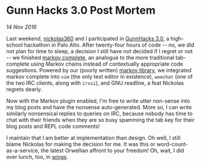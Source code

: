 Gunn Hacks 3.0 Post Mortem
====================
_14 Nov 2016_

Last weekend, [nickolas360](https://github.com/nickolas360) and I participated in [GunnHacks 3.0](https://gunnhacks.com), a high-school hackathon in Palo Alto. After twenty-four hours of code -- no, we did not plan for time to sleep, a decision I still have not decided if I regret or not -- we finished [markov complete](https://github.com/nickolas360/markov-complete), an analogue to the more traditional tab-complete using Markov chains  instead of contextually appropriate code suggestions. Powered by our (poorly written) [markov library](https://github.com/bobbybee/markov), we integrated markov complete into `vim` (the only text editor in existence), `weechat` (one of the two IRC clients, along with `irssi`), and GNU readline, a feat Nickolas regrets dearly. 

Now with the Markov plugin enabled, I'm free to write utter non-sense into my blog posts and have the nonsense auto-generated. More so, I can write similarly nonsensical replies to queries on IRC, because nobody has time to chat with their friends when they are so busy spamming the tab key for their blog posts and REPL code comments!

I maintain that I am better at implementation than design. Oh well, I still blame Nickolas for making the decision for me. It was this or word-count-as-a-service, the latest Orwellian affront to your freedom! Oh, wait, I did over lunch, too, in [wings](https://github.com/bobbybee/wings).
